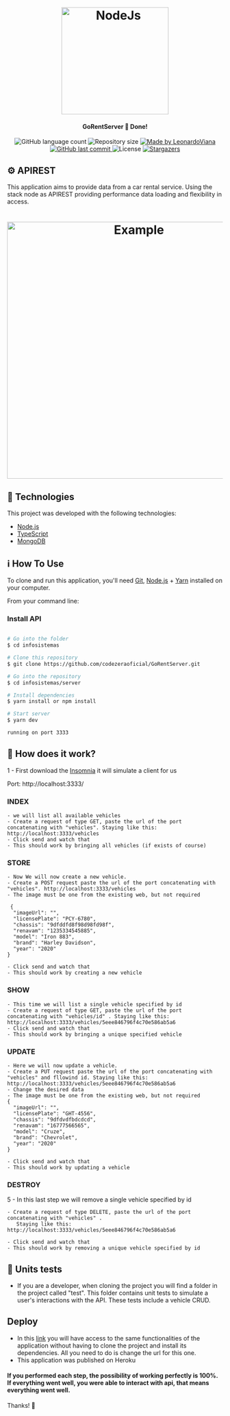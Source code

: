 
<h1 align="center">
    <img alt="NodeJs" title="#NodeJs" src="https://upload.wikimedia.org/wikipedia/commons/thumb/d/d9/Node.js_logo.svg/1200px-Node.js_logo.svg.png" width="250px" />
</h1>

<h4 align="center"> 
	 GoRentServer 🚀 Done! 
</h4>
<p align="center">
  <img alt="GitHub language count" src="https://img.shields.io/github/languages/count/codezeraoficial/GoRentServer?color=%2304D361">

  <img alt="Repository size" src="https://img.shields.io/github/repo-size/codezeraoficial/GoRentServer">
	
  <a href="https://www.linkedin.com/in/leonardo-rviana/">
    <img alt="Made by LeonardoViana" src="https://img.shields.io/badge/made%20by-LeonardoViana-%2304D361">
  </a>

  <a href="https://github.com/codezeraoficial/GoRentServer/commits/master">
    <img alt="GitHub last commit" src="https://img.shields.io/github/last-commit/codezeraoficial/GoRentServer">
  </a>

  <img alt="License" src="https://img.shields.io/badge/license-MIT-brightgreen">
   <a href="https://github.com/codezeraoficial/GoRentServer/stargazers">
    <img alt="Stargazers" src="https://img.shields.io/github/stars/codezeraoficial/GoRentServer?style=social">
  </a>
</p>





## :gear: APIREST

This application aims to provide data from a car rental service. Using the stack node as APIREST providing performance
data loading and flexibility in access.

<h1 align="center">
    <img alt="Example" title="Example" src="https://peerbits-wpengine.netdna-ssl.com/wp-content/uploads/2019/10/rest-api-code-main.png" width="600px" />
</h1>


## :rocket: Technologies

This project was developed with the following technologies:

- [Node.js][nodejs]
- [TypeScript][typescript]
- [MongoDB][mongodb]



## :information_source: How To Use

To clone and run this application, you'll need [Git](https://git-scm.com), [Node.js][nodejs] + [Yarn][yarn] installed on your computer.

From your command line:

### Install API 

```bash

# Go into the folder
$ cd infosistemas

# Clone this repository
$ git clone https://github.com/codezeraoficial/GoRentServer.git

# Go into the repository
$ cd infosistemas/server

# Install dependencies
$ yarn install or npm install

# Start server
$ yarn dev

running on port 3333
```

## :battery: How does it work? 


1 - First download the [Insomnia][insomnia] it will simulate a client for us

Port: http://localhost:3333/


### INDEX
    - we will list all available vehicles 
    - Create a request of type GET, paste the url of the port concatenating with "vehicles". Staying like this: http://localhost:3333/vehicles
    - Click send and watch that
    - This should work by bringing all vehicles (if exists of course)

### STORE
    - Now We will now create a new vehicle.
    - Create a POST request paste the url of the port concatenating with "vehicles". http://localhost:3333/vehicles
    - The image must be one from the existing web, but not required

     {
      "imageUrl": "",
      "licensePlate": "PCY-6780",
      "chassis": "9dfddfd8f98d98fd98f",
      "renavam": "1235334545885",
      "model": "Iron 883",
      "brand": "Harley Davidson",
      "year": "2020"	
    }

    - Click send and watch that
    - This should work by creating a new vehicle

### SHOW
    - This time we will list a single vehicle specified by id
    - Create a request of type GET, paste the url of the port concatenating with "vehicles/id" . Staying like this: http://localhost:3333/vehicles/5eee846796f4c70e586ab5a6
    - Click send and watch that
    - This should work by bringing a unique specified vehicle

### UPDATE
    - Here we will now update a vehicle.
    - Create a PUT request paste the url of the port concatenating with "vehicles" and fllowind id. Staying like this: http://localhost:3333/vehicles/5eee846796f4c70e586ab5a6
    - Change the desired data
    - The image must be one from the existing web, but not required
    {
      "imageUrl": "",
      "licensePlate": "GHT-4556",
      "chassis": "9dfdvdfbdcdcd",
      "renavam": "16777566565",
      "model": "Cruze",
      "brand": "Chevrolet",
      "year": "2020"	
    }

    - Click send and watch that
    - This should work by updating a vehicle

### DESTROY

5 - In this last step we will remove a single vehicle specified by id

    - Create a request of type DELETE, paste the url of the port concatenating with "vehicles" . 
       Staying like this: http://localhost:3333/vehicles/5eee846796f4c70e586ab5a6
    
    - Click send and watch that
    - This should work by removing a unique vehicle specified by id

## :telescope: Units tests

- If you are a developer, when cloning the project you will find a folder in the project called "test".
This folder contains unit tests to simulate a user's interactions with the API.
These tests include a vehicle CRUD.

## Deploy


- In this [link][gorentserver] you will have access to the same functionalities of the application without having to clone the project and install its dependencies.
All you need to do is change the url for this one.
- This application was published on Heroku

#### If you performed each step, the possibility of working perfectly is 100%. If everything went well, you were able to interact with api, that means everything went well.

Thanks! :metal:

[nodejs]: https://nodejs.org/
[typescript]: https://www.typescriptlang.org/
[yarn]: https://yarnpkg.com/
[vs]: https://code.visualstudio.com/
[mongodb]: https://www.mongodb.com/cloud/atlas/
[insomnia]: https://insomnia.rest/
[gorentserver]: https://go-rent.herokuapp.com/vehicles
